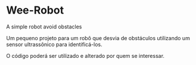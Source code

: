 # Wee-Robot
A simple robot avoid obstacles

Um pequeno projeto para um robô que desvia de obstáculos utilizando um sensor ultrassônico para identificá-los. 

O código poderá ser utilizado e alterado por quem se interessar.

